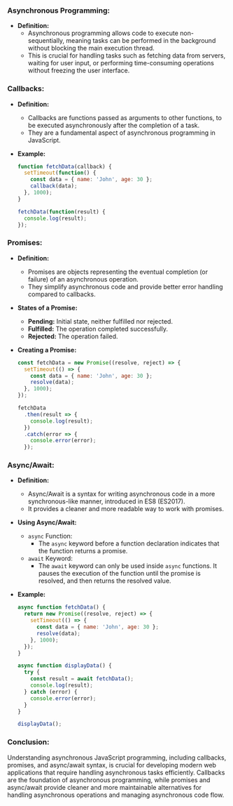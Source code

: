 ### Asynchronous Programming:

- **Definition:**
  - Asynchronous programming allows code to execute non-sequentially, meaning tasks can be performed in the background without blocking the main execution thread.
  - This is crucial for handling tasks such as fetching data from servers, waiting for user input, or performing time-consuming operations without freezing the user interface.

### Callbacks:

- **Definition:**
  - Callbacks are functions passed as arguments to other functions, to be executed asynchronously after the completion of a task.
  - They are a fundamental aspect of asynchronous programming in JavaScript.

- **Example:**
  ```javascript
  function fetchData(callback) {
    setTimeout(function() {
      const data = { name: 'John', age: 30 };
      callback(data);
    }, 1000);
  }

  fetchData(function(result) {
    console.log(result);
  });
  ```

### Promises:

- **Definition:**
  - Promises are objects representing the eventual completion (or failure) of an asynchronous operation.
  - They simplify asynchronous code and provide better error handling compared to callbacks.

- **States of a Promise:**
  - **Pending:** Initial state, neither fulfilled nor rejected.
  - **Fulfilled:** The operation completed successfully.
  - **Rejected:** The operation failed.

- **Creating a Promise:**
  ```javascript
  const fetchData = new Promise((resolve, reject) => {
    setTimeout(() => {
      const data = { name: 'John', age: 30 };
      resolve(data);
    }, 1000);
  });

  fetchData
    .then(result => {
      console.log(result);
    })
    .catch(error => {
      console.error(error);
    });
  ```

### Async/Await:

- **Definition:**
  - Async/Await is a syntax for writing asynchronous code in a more synchronous-like manner, introduced in ES8 (ES2017).
  - It provides a cleaner and more readable way to work with promises.

- **Using Async/Await:**
  - `async` Function:
    - The `async` keyword before a function declaration indicates that the function returns a promise.
  - `await` Keyword:
    - The `await` keyword can only be used inside `async` functions. It pauses the execution of the function until the promise is resolved, and then returns the resolved value.

- **Example:**
  ```javascript
  async function fetchData() {
    return new Promise((resolve, reject) => {
      setTimeout(() => {
        const data = { name: 'John', age: 30 };
        resolve(data);
      }, 1000);
    });
  }

  async function displayData() {
    try {
      const result = await fetchData();
      console.log(result);
    } catch (error) {
      console.error(error);
    }
  }

  displayData();
  ```

### Conclusion:

Understanding asynchronous JavaScript programming, including callbacks, promises, and async/await syntax, is crucial for developing modern web applications that require handling asynchronous tasks efficiently. Callbacks are the foundation of asynchronous programming, while promises and async/await provide cleaner and more maintainable alternatives for handling asynchronous operations and managing asynchronous code flow.